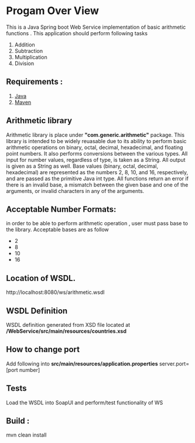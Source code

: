 
# Progam Over View
This is a Java  Spring boot Web Service implementation of basic arithmetic functions .
This application should perform following tasks
1. Addition
2. Subtraction
3. Multiplication
4. Division

## Requirements :
1. [Java](https://java.com/en/download/)
2. [Maven](http://maven.apache.org)

## Arithmetic library
Arithmetic library is place under **"com.generic.arithmetic"** package. 
This library is intended to be widely reuasable due to its ability to perform basic arithmetic operations on binary, octal, decimal, hexadecimal, and floating point numbers. It also performs conversions between the various types. All input for number values, regardless of type, is taken as a String. All output is given as a String as well. Base values (binary, octal, decimal, hexadecimal) are represented as the numbers 2, 8, 10, and 16, respectively, and are passed as the primitive Java int type. All functions return an error if there is an invalid base, a mismatch between the given base and one of the arguments, or invalid characters in any of the arguments.
## Acceptable Number Formats: 
in order to be able to perform arithmetic operation , user must pass base to the library.
Acceptable bases are as follow
* 2
* 8
* 10
* 16
## Location of WSDL.
http://localhost:8080/ws/arithmetic.wsdl
## WSDL Definition
WSDL definition generated from XSD file located at **/WebService/src/main/resources/countries.xsd**
## How to change port
Add following into **src/main/resources/application.properties**
server.port=[port number]
## Tests
Load the WSDL into SoapUI and perform/test functionality of WS
## Build :
mvn clean install

